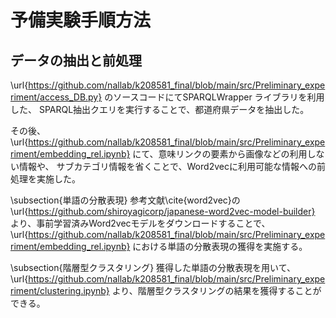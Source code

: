 # 予備実験手順方法
## データの抽出と前処理
\url{https://github.com/nallab/k208581_final/blob/main/src/Preliminary_experiment/access_DB.py}
のソースコードにてSPARQLWrapper ライブラリを利用した、
SPARQL抽出クエリを実行することで、都道府県データを抽出した。

その後、
\url{https://github.com/nallab/k208581_final/blob/main/src/Preliminary_experiment/embedding_rel.ipynb}
にて、意味リンクの要素から画像などの利用しない情報や、
サブカテゴリ情報を省くことで、Word2vecに利用可能な情報への前処理を実施した。

\subsection{単語の分散表現}
参考文献\cite{word2vec}の
\url{https://github.com/shiroyagicorp/japanese-word2vec-model-builder}
より、事前学習済みWord2vecモデルをダウンロードすることで、
\url{https://github.com/nallab/k208581_final/blob/main/src/Preliminary_experiment/embedding_rel.ipynb}
における単語の分散表現の獲得を実施する。

\subsection{階層型クラスタリング}
獲得した単語の分散表現を用いて、
\url{https://github.com/nallab/k208581_final/blob/main/src/Preliminary_experiment/clustering.ipynb}
より、階層型クラスタリングの結果を獲得することができる。
